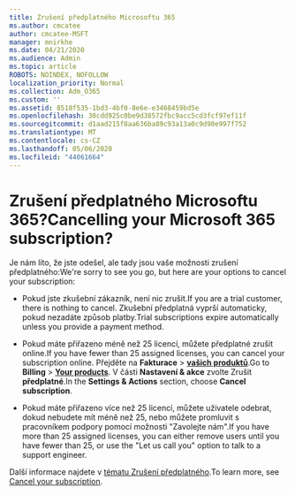 ```yaml
---
title: Zrušení předplatného Microsoftu 365
ms.author: cmcatee
author: cmcatee-MSFT
manager: mnirkhe
ms.date: 04/21/2020
ms.audience: Admin
ms.topic: article
ROBOTS: NOINDEX, NOFOLLOW
localization_priority: Normal
ms.collection: Adm_O365
ms.custom: ''
ms.assetid: 8518f535-1bd3-4bf0-8e6e-e3468459bd5e
ms.openlocfilehash: 30cdd925c0be9d38572fbc9acc5cd3fcf97ef11f
ms.sourcegitcommit: d1aad215f8aa636ba89c93a13a0c9d90e997f752
ms.translationtype: MT
ms.contentlocale: cs-CZ
ms.lasthandoff: 05/06/2020
ms.locfileid: "44061664"
---
```

# <a name="cancelling-your-microsoft-365-subscription"></a><span data-ttu-id="e81d4-102">Zrušení předplatného Microsoftu 365?</span><span class="sxs-lookup"><span data-stu-id="e81d4-102">Cancelling your Microsoft 365 subscription?</span></span>

<span data-ttu-id="e81d4-103">Je nám líto, že jste odešel, ale tady jsou vaše možnosti zrušení předplatného:</span><span class="sxs-lookup"><span data-stu-id="e81d4-103">We're sorry to see you go, but here are your options to cancel your subscription:</span></span>
  
- <span data-ttu-id="e81d4-104">Pokud jste zkušební zákazník, není nic zrušit.</span><span class="sxs-lookup"><span data-stu-id="e81d4-104">If you are a trial customer, there is nothing to cancel.</span></span> <span data-ttu-id="e81d4-105">Zkušební předplatná vyprší automaticky, pokud nezadáte způsob platby.</span><span class="sxs-lookup"><span data-stu-id="e81d4-105">Trial subscriptions expire automatically unless you provide a payment method.</span></span>

- <span data-ttu-id="e81d4-106">Pokud máte přiřazeno méně než 25 licencí, můžete předplatné zrušit online.</span><span class="sxs-lookup"><span data-stu-id="e81d4-106">If you have fewer than 25 assigned licenses, you can cancel your subscription online.</span></span> <span data-ttu-id="e81d4-107">Přejděte na **Fakturace** \> **[vašich produktů](https://go.microsoft.com/fwlink/p/?linkid=842054)**.</span><span class="sxs-lookup"><span data-stu-id="e81d4-107">Go to **Billing** \> **[Your products](https://go.microsoft.com/fwlink/p/?linkid=842054)**.</span></span> <span data-ttu-id="e81d4-108">V části **Nastavení & akce** zvolte Zrušit **předplatné**.</span><span class="sxs-lookup"><span data-stu-id="e81d4-108">In the **Settings & Actions** section, choose **Cancel subscription**.</span></span>

- <span data-ttu-id="e81d4-109">Pokud máte přiřazeno více než 25 licencí, můžete uživatele odebrat, dokud nebudete mít méně než 25, nebo můžete promluvit s pracovníkem podpory pomocí možnosti "Zavolejte nám".</span><span class="sxs-lookup"><span data-stu-id="e81d4-109">If you have more than 25 assigned licenses, you can either remove users until you have fewer than 25, or use the "Let us call you" option to talk to a support engineer.</span></span>

<span data-ttu-id="e81d4-110">Další informace najdete v [tématu Zrušení předplatného](https://docs.microsoft.com/office365/admin/subscriptions-and-billing/cancel-your-subscription).</span><span class="sxs-lookup"><span data-stu-id="e81d4-110">To learn more, see [Cancel your subscription](https://docs.microsoft.com/office365/admin/subscriptions-and-billing/cancel-your-subscription).</span></span>
